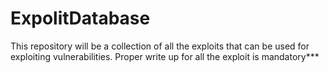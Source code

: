 # ExpolitDatabase
This repository will be a collection of all the exploits that can be used for exploiting vulnerabilities. Proper write up for all the exploit is mandatory***
